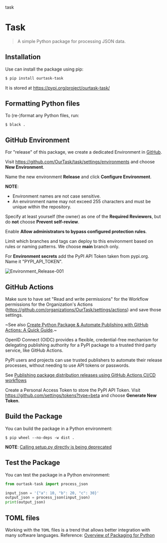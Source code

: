 task
# Task

> A simple Python package for processing JSON data.

## Installation

Use can install the package using pip:

```bash
$ pip install ourtask-task
```

It is stored at https://pypi.org/project/ourtask-task/

## Formatting Python files

To (re-)format any Python files, run:

```
$ black .
```

## GitHub Environment

For "release" of this package, we create a dedicated Environment in [GitHub](https://docs.github.com/en/actions/managing-workflow-runs-and-deployments/managing-deployments/managing-environments-for-deployment#creating-an-environment). 

Visit https://github.com/OurTask/task/settings/environments and choose **New Environment**. 

Name the new environment **Release** and click **Configure Environment**. 

**NOTE**:<br/>
- Environment names are not case sensitive. 
- An environment name may not exceed 255 characters and must be unique within the repository.

Specify at least yourself (the owner) as one of the **Required Reviewers**, but do **not** choose **Prevent self-review**.

Enable **Allow administrators to bypass configured protection rules**.

Limit which branches and tags can deploy to this environment based on rules or naming patterns. We choose **main** branch only.

For **Environment secrets** add the PyPI API Token taken from pypi.org. Name it "PYPI_API_TOKEN".

![Environment_Release-001](https://github.com/user-attachments/assets/46ecc414-73f1-4981-814e-1600adb25288)

## GitHub Actions

Make sure to have set "Read and write permissions" for the Workflow permissions for the Organization's Actions (https://github.com/organizations/OurTask/settings/actions) and save those settings. 

~See also [Create Python Package & Automate Publishing with GitHub Actions: A Quick Guide](https://medium.com/@pallavisinha12/create-python-package-automate-publishing-with-github-actions-a-quick-guide-35b82aa4684c).~

OpenID Connect (OIDC) provides a flexible, credential-free mechanism for delegating publishing authority for a PyPI package to a trusted third party service, like GitHub Actions.

PyPI users and projects can use trusted publishers to automate their release processes, without needing to use API tokens or passwords.

See [Publishing package distribution releases using GitHub Actions CI/CD workflows](https://packaging.python.org/en/latest/guides/publishing-package-distribution-releases-using-github-actions-ci-cd-workflows/)

Create a Personal Access Token to store the PyPI API Token. Visit https://github.com/settings/tokens?type=beta and choose **Generate New Token**.

## Build the Package

You can build the package in a Python environment:

```
$ pip wheel --no-deps -w dist .
```

**NOTE**: [Calling setup.py directly is being deprecated](https://stackoverflow.com/questions/73257839/setup-py-install-is-deprecated-warning-shows-up-every-time-i-open-a-terminal-i)

## Test the Package

You can test the package in a Python environment:

```python
from ourtask-task import process_json

input_json = '{"a": 10, "b": 20, "c": 30}'
output_json = process_json(input_json)
print(output_json)
```

## TOML files

Working with the ```TOML``` files is a trend that allows better integration with many software languages. Reference: [Overview of Packaging for Python](https://packaging.python.org/en/latest/overview/)